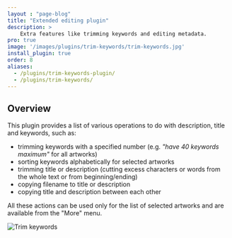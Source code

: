 ```yaml
---
layout : "page-blog"
title: "Extended editing plugin"
description: >
    Extra features like trimming keywords and editing metadata.
pro: true
image: '/images/plugins/trim-keywords/trim-keywords.jpg'
install_plugin: true
order: 8
aliases:
  - /plugins/trim-keywords-plugin/
  - /plugins/trim-keywords/
---
```


## Overview

This plugin provides a list of various operations to do with description, title and keywords, such as:

- trimming keywords with a specified number (e.g. _"have 40 keywords maximum"_ for all artworks)
- sorting keywords alphabetically for selected artworks
- trimming title or description (cutting excess characters or words from the whole text or from beginning/ending)
- copying filename to title or description
- copying title and description between each other

All these actions can be used only for the list of selected artworks and are available from the "More" menu.

![Trim keywords](/images/plugins/trim-keywords/trim-options.jpg "Multiple editing operations are available from the selected files menu")